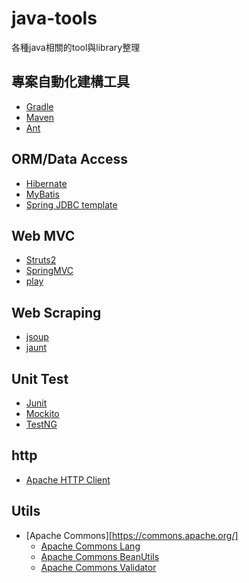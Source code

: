 # java-tools
各種java相關的tool與library整理

## 專案自動化建構工具
* [Gradle](http://gradle.org/)
* [Maven](https://maven.apache.org/)
* [Ant](http://ant.apache.org/)

## ORM/Data Access
* [Hibernate](http://hibernate.org/)
* [MyBatis](http://www.mybatis.org/mybatis-3/)
* [Spring JDBC template](https://spring.io/)

## Web MVC
* [Struts2](https://struts.apache.org/)
* [SpringMVC](https://spring.io/)
* [play](https://www.playframework.com/)

## Web Scraping
* [jsoup](http://jsoup.org/)
*  [jaunt](http://jaunt-api.com/)

## Unit Test
* [Junit](http://junit.org/junit4/)
* [Mockito](http://mockito.org/)
* [TestNG](http://testng.org/)

## http
* [Apache HTTP Client](https://hc.apache.org/httpcomponents-client-ga/)

## Utils
* [Apache Commons][https://commons.apache.org/]
  * [Apache Commons Lang](https://commons.apache.org/proper/commons-lang/)
  * [Apache Commons BeanUtils](http://commons.apache.org/proper/commons-beanutils/)
  * [Apache Commons Validator](https://commons.apache.org/proper/commons-validator/)
